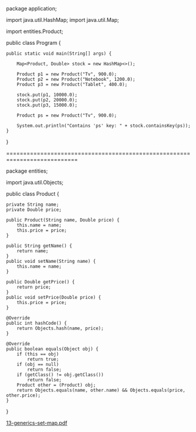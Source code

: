 package application;

import java.util.HashMap;
import java.util.Map;

import entities.Product;

public class Program {
	
	public static void main(String[] args) {
		
		Map<Product, Double> stock = new HashMap<>();
		
		Product p1 = new Product("Tv", 900.0);
		Product p2 = new Product("Notebook", 1200.0);
		Product p3 = new Product("Tablet", 400.0);
		
		stock.put(p1, 10000.0);
		stock.put(p2, 20000.0);
		stock.put(p3, 15000.0);
		
		Product ps = new Product("Tv", 900.0);
		
		System.out.println("Contains 'ps' key: " + stock.containsKey(ps));
	}
}

===========================================================================

package entities;

import java.util.Objects;

public class Product {
	
	private String name;
	private Double price;

	public Product(String name, Double price) {
		this.name = name;
		this.price = price;
	}

	public String getName() {
		return name;
	}
	public void setName(String name) {
		this.name = name;
	}

	public Double getPrice() {
		return price;
	}
	public void setPrice(Double price) {
		this.price = price;
	}

	@Override
	public int hashCode() {
		return Objects.hash(name, price);
	}

	@Override
	public boolean equals(Object obj) {
		if (this == obj)
			return true;
		if (obj == null)
			return false;
		if (getClass() != obj.getClass())
			return false;
		Product other = (Product) obj;
		return Objects.equals(name, other.name) && Objects.equals(price, other.price);
	}
}

[13-generics-set-map.pdf](https://github.com/yarisb/Map/files/8111322/13-generics-set-map.pdf)
